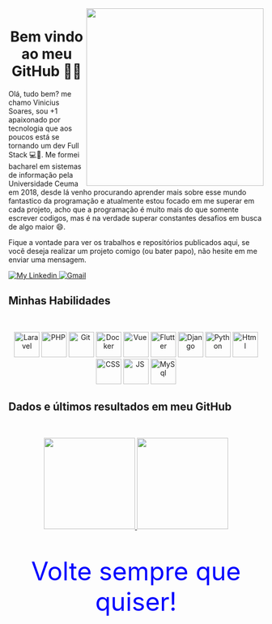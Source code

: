 

<img align="right" src="https://user-images.githubusercontent.com/87234794/126835043-ff643219-1dc7-465b-a80b-38d1e630e9cc.png" style="width:350px; height:350px; border: 50px; max-width:100%;">
<h1 align="center"> 
 Bem vindo ao meu GitHub 🚀🎉
</h1>
Olá, tudo bem? me chamo Vinicius Soares, sou +1 apaixonado por tecnologia que aos poucos está se tornando um dev Full Stack 💻💙. Me formei bacharel em sistemas de informação pela Universidade Ceuma em 2018, desde lá venho procurando aprender mais sobre esse mundo fantastico da programação e atualmente estou focado em me superar em cada projeto, acho que a programação é muito mais do que somente escrever codigos, mas é na verdade superar constantes desafios em busca de algo maior 😄.
</div>
<p align="center">
  <p> Fique a vontade para ver os trabalhos e repositórios publicados aqui, se você deseja realizar um projeto comigo (ou bater papo), não hesite em me enviar uma mensagem. </p>
    <a href="https://www.linkedin.com/in/vinisoaresdev/">
        <img alt="My Linkedin" src="https://img.shields.io/static/v1?style=flat-square&logo=linkedin&label=Linkedin&message=vinisoaresdev&color=f0743e">
    </a>
    <a href="mailto:vinisferreira95@gmail.com">
        <img alt="Gmail" src="https://img.shields.io/static/v1?style=flat-square&logo=gmail&label=Gmail&message=vinisferreira95@gmail.com&color=f0743e">
    </a>
</p>

<div >
    <h2> Minhas Habilidades </h2>
    <br>
    <p align="center">
        <img alt="Laravel" hight=50 width=50 src="https://cdn.jsdelivr.net/gh/devicons/devicon/icons/laravel/laravel-plain-wordmark.svg" style="max-width: 100%;"/>
        <img alt="PHP" hight=50 width=50 src="https://cdn.jsdelivr.net/gh/devicons/devicon/icons/php/php-plain.svg" style="max-width: 100%;"/>
        <img alt="Git" hight=50 width=50 src="https://cdn.jsdelivr.net/gh/devicons/devicon/icons/git/git-plain-wordmark.svg" style="max-width: 100%;"/>
        <img alt="Docker" hight=50 width=50 src="https://cdn.jsdelivr.net/gh/devicons/devicon/icons/docker/docker-original-wordmark.svg" style="max-width: 100%;"/>
        <img alt="Vue" hight=50 width=50 src="https://cdn.jsdelivr.net/gh/devicons/devicon/icons/vuejs/vuejs-original.svg" style="max-width: 100%;"/>
        <img alt="Flutter" hight=50 width=50 src="https://cdn.jsdelivr.net/gh/devicons/devicon/icons/flutter/flutter-plain.svg" style="max-width: 100%;"/>
        <img alt="Django" hight=50 width=50 src="https://cdn.jsdelivr.net/gh/devicons/devicon/icons/django/django-original.svg" style="max-width: 100%;"/>
        <img alt="Python" hight=50 width=50 src="https://cdn.jsdelivr.net/gh/devicons/devicon/icons/python/python-original.svg" style="max-width: 100%;"/>
        <img alt="Html" hight=50 width=50 src="https://cdn.jsdelivr.net/gh/devicons/devicon/icons/html5/html5-original.svg" style="max-width: 100%;"/>
        <img alt="CSS" hight=50 width=50 src="https://cdn.jsdelivr.net/gh/devicons/devicon/icons/css3/css3-original.svg" style="max-width: 100%;"/>
        <img alt="JS" hight=50 width=50 src="https://cdn.jsdelivr.net/gh/devicons/devicon/icons/javascript/javascript-plain.svg" style="max-width: 100%;"/>
        <img alt="MySql" hight=50 width=50 src="https://cdn.jsdelivr.net/gh/devicons/devicon/icons/mysql/mysql-plain.svg" style="max-width: 100%;"/>
    </p>
</div>

<div>
    <h2>Dados e últimos resultados em meu GitHub</h2>
</div>
    <br>
<p align="center">
  <a href="https://github.com/vinisf/">
    <img height="180em" src="https://github-readme-stats.vercel.app/api?username=vinisf&show_icons=true&theme=tokyonight" style="max-width:100%;">
    <img height="180em" src="https://github-readme-stats.vercel.app/api/top-langs/?username=vinisf&layout=compact&theme=tokyonight" style="max-width:100%;">
  </a>
</p>

<div align="center">
    <p style="color: blue; font-size: 50px;">Volte sempre que quiser!</p>
<div>

